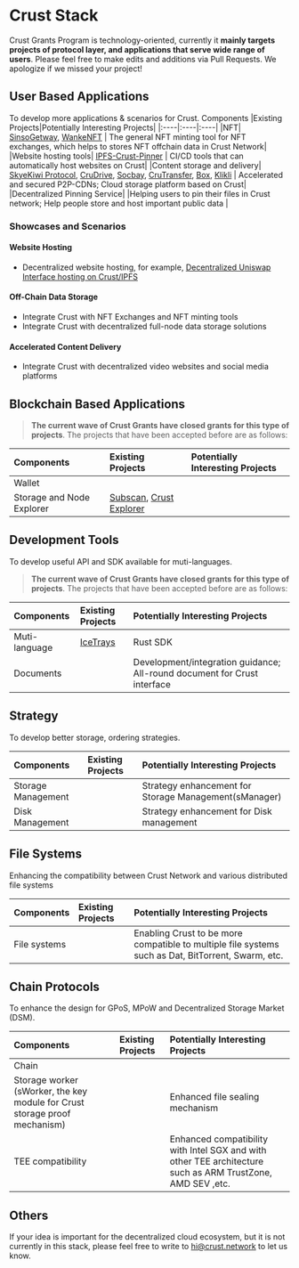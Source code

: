# Crust Stack
Crust Grants Program is technology-oriented, currently it **mainly targets projects of protocol layer, and applications that serve wide range of users**. Please feel free to make edits and additions via Pull Requests. We apologize if we missed your project!


<!-- 
```
|-------------------------------------------------------------------------------------|
|  Content Storage&Delivery, NFT, Website Hosting Tools  /   User Based Applications  |
|-------------------------------------------------------------------------------------|
|                Explorers, Wallets                    / Blockchain Based Applications|
|-------------------------------------------------------------------------------------|
|      API Documents, Multi-Language SDKs            /        Development Tools       |
|-------------------------------------------------------------------------------------|
|       Storage Management, Disk Management        /             Strategies           |
|-------------------------------------------------------------------------------------|
|                  IPFS, BitTorrent              /             File systems           |
|-------------------------------------------------------------------------------------|
|               MPoW, GPoS, DSM                /              Chain Protocols         |
|-------------------------------------------------------------------------------------|
```
-->

## User Based Applications
To develop more applications & scenarios for Crust.
Components |Existing Projects|Potentially Interesting Projects|
|:----|:----|:----|
|NFT|  [SinsoGetway](https://github.com/Sinsogetway), [WankeNFT](https://github.com/crustio/Crust-Grants-Program/blob/main/applications/wanke.md)  | The general NFT minting tool for NFT exchanges, which helps to stores NFT offchain data in Crust Network|
|Website hosting tools| [IPFS-Crust-Pinner](https://github.com/crustio/ipfs-crust-pinner)   | CI/CD tools that can automatically host websites on Crust|
|Content storage and delivery| [SkyeKiwi Protocol](http://skye.kiwi/), [CruDrive](https://github.com/crudrive), [Socbay](http://socbay.io), [CruTransfer](https://crutransfer.me/#/home), [Box](https://github.com/crustio/Crust-Grants-Program/blob/main/applications/box.md), [Klikli](https://github.com/crustio/Crust-Grants-Program/blob/main/applications/klikli.md)   | Accelerated and secured P2P-CDNs; Cloud storage platform based on Crust|
|Decentralized Pinning Service|    |Helping users to pin their files in Crust network; Help people store and host important public data |

### Showcases and Scenarios
#### Website Hosting
* Decentralized website hosting, for example, [Decentralized Uniswap Interface hosting on Crust/IPFS](https://medium.com/crustnetwork/decentralized-uniswap-interface-hosting-on-ipfs-18a78d1209ac)

#### Off-Chain Data Storage
* Integrate Crust with NFT Exchanges and NFT minting tools
* Integrate Crust with decentralized full-node data storage solutions
  
#### Accelerated Content Delivery
* Integrate Crust with decentralized video websites and social media platforms

## Blockchain Based Applications

>**The current wave of Crust Grants have closed grants for this type of projects**. The projects that have been accepted before are as follows:

Components |Existing Projects|Potentially Interesting Projects|
|:----|:----|:----|
|Wallet|    |    |
|Storage and Node Explorer|  [Subscan](https://subscan.io/), [Crust Explorer](https://github.com/HuaZhuangNan/crust-explorer)  |    |

## Development Tools
To develop useful API and SDK available for muti-languages. 
>**The current wave of Crust Grants have closed grants for this type of projects**. The projects that have been accepted before are as follows:

Components |Existing Projects|Potentially Interesting Projects|
|:----|:----|:----|
| Muti-language |  [IceTrays](https://github.com/IceTrays)  |Rust SDK|
| Documents |    | Development/integration guidance; All-round document for Crust interface  |


## Strategy
To develop better storage, ordering strategies.

Components |Existing Projects|Potentially Interesting Projects|
|:----|:----|:----|
|  Storage Management  |    | Strategy enhancement for Storage Management(sManager)   |
|  Disk Management  |    | Strategy enhancement for Disk management    |


## File Systems
Enhancing the compatibility between Crust Network and various distributed file systems

Components |Existing Projects|Potentially Interesting Projects|
|:----|:----|:----|
|  File systems   |    |  Enabling Crust to be more compatible to multiple file systems such as Dat, BitTorrent, Swarm, etc.  |


## Chain Protocols
To enhance the design for GPoS,  MPoW and Decentralized Storage Market (DSM).

Components |Existing Projects|Potentially Interesting Projects|
|:----|:----|:----|
|Chain |    |    |
|Storage worker (sWorker, the key module for Crust storage proof mechanism)|    |Enhanced file sealing mechanism|
|TEE compatibility|    |Enhanced compatibility with Intel SGX and with other TEE architecture such as ARM TrustZone, AMD SEV ,etc.|

## Others
If your idea is important for the decentralized cloud ecosystem, but it is not currently in this stack, please feel free to write to hi@crust.network to let us know.
